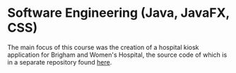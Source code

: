 # Software Engineering (Java, JavaFX, CSS)

The main focus of this course was the creation of a hospital kiosk application for Brigham and Women's Hospital, the source code of which is in a separate repository found [here](https://github.com/KeithDeSantis/Team-F-Iterations.git).
